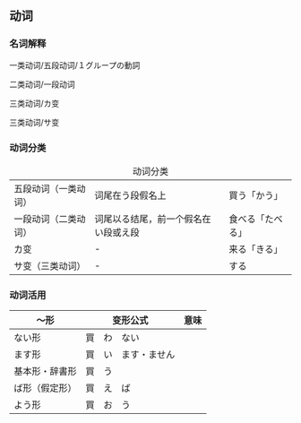 ## 动词

### 名词解释

一类动词/五段动词/１グループの<ruby><span>動詞</span><rt data-rt="どうし"></rt></ruby>

二类动词/一段动词

三类动词/カ变

三类动词/サ变

### 动词分类

<table>
  <thead>
    <td colspan=3 align="center">动词分类</td>
  </thead>
  <tr>
    <td>五段动词（一类动词）</td>
    <td>词尾在う段假名上</td>
    <td>買う「かう」</td>
  </tr>
  <tr>
    <td>一段动词（二类动词）</td>
    <td>词尾以る结尾，前一个假名在い段或え段</td>
    <td>食べる「たべる」</td>
  </tr>
  <tr>
    <td>カ变</td>
    <td>-</td>
    <td>来る「きる」</td>
  </tr>
  <tr>
    <td>サ变（三类动词）</td>
    <td>-</td>
    <td>する</td>
  </tr>
</table>

### 动词活用

| ～形           | 变形公式                                                 | <ruby><span>意味</span><rt data-rt="いみ"></rt></ruby> |
| -------------- | -------------------------------------------------------- | ------------------------------------------------------ |
| ない形         | 買　わ　ない                                             |                                                        |
| ます形         | 買　い　ます・ません                                     |                                                        |
| 基本形・辞書形 | <ruby><span>買　う</span><rt data-rt="かう"></rt></ruby> |                                                        |
| ば形（假定形） | 買　え　ば                                               |                                                        |
| よう形         | 買　お　う                                               |                                                        |

